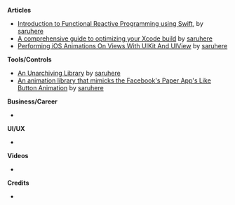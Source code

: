 
**Articles**

* [Introduction to Functional Reactive Programming using Swift](https://medium.com/@saru2020/introduction-to-functional-reactive-programming-using-swift-ea30b1e38309), by [saruhere](https://twitter.com/saruhere)
* [A comprehensive guide to optimizing your Xcode build](https://medium.com/flexiple/a-comprehensive-guide-to-optimizing-your-xcode-build-2401015daa44) by [saruhere](https://twitter.com/saruhere)
* [Performing iOS Animations On Views With UIKit And UIView](https://www.smashingmagazine.com/2019/11/performing-ios-animations-views-uikit-uiview/) by [saruhere](https://twitter.com/saruhere)


**Tools/Controls**

* [An Unarchiving Library](https://github.com/saru2020/SARUnArchiveANY) by [saruhere](https://twitter.com/saruhere)
* [An animation library that mimicks the Facebook's Paper App's Like Button Animation](https://github.com/saru2020/SparkButtonDemo) by [saruhere](https://twitter.com/saruhere)


**Business/Career**

*

**UI/UX**

*

**Videos**

*

**Credits**

* 
